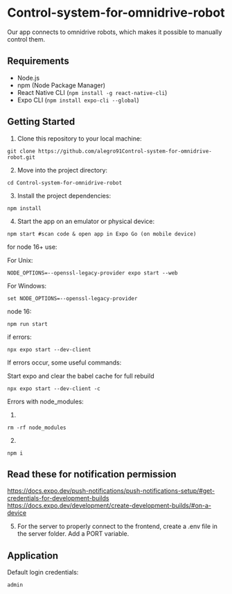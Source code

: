 # Control-system-for-omnidrive-robot

Our app connects to omnidrive robots, which makes it possible
to manually control them.

## Requirements

- Node.js
- npm (Node Package Manager)
- React Native CLI (`npm install -g react-native-cli`)
- Expo CLI (`npm install expo-cli --global`)

## Getting Started

1. Clone this repository to your local machine:

```
git clone https://github.com/alegro91Control-system-for-omnidrive-robot.git
```

2. Move into the project directory:

```
cd Control-system-for-omnidrive-robot
```

3. Install the project dependencies:

```
npm install
```

4. Start the app on an emulator or physical device:

```
npm start #scan code & open app in Expo Go (on mobile device)
```

for node 16+ use:

For Unix:

```
NODE_OPTIONS=--openssl-legacy-provider expo start --web
```

For Windows:

```
set NODE_OPTIONS=--openssl-legacy-provider
```

node 16:

```
npm run start
```

if errors:

```
npx expo start --dev-client
```

If errors occur, some useful commands:

Start expo and clear the babel cache for full rebuild

```
npx expo start --dev-client -c
```

Errors with node_modules:

1.

```
rm -rf node_modules
```

2.

```
npm i
```

## Read these for notification permission

https://docs.expo.dev/push-notifications/push-notifications-setup/#get-credentials-for-development-builds
https://docs.expo.dev/development/create-development-builds/#on-a-device

5. For the server to properly connect to the frontend, create a .env file in the server
   folder. Add a PORT variable.

## Application

Default login credentials:

```
admin
```
